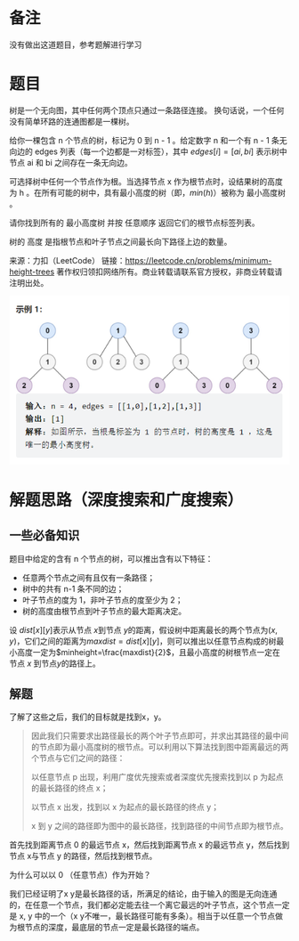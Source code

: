 # 备注

没有做出这道题目，参考题解进行学习

# 题目

树是一个无向图，其中任何两个顶点只通过一条路径连接。 换句话说，一个任何没有简单环路的连通图都是一棵树。

给你一棵包含 n 个节点的树，标记为 0 到 n - 1 。给定数字 n 和一个有 n - 1 条无向边的 edges 列表（每一个边都是一对标签），其中 $edges[i] = [ai, bi]$ 表示树中节点 ai 和 bi 之间存在一条无向边。

可选择树中任何一个节点作为根。当选择节点 x 作为根节点时，设结果树的高度为 h 。在所有可能的树中，具有最小高度的树（即，$min(h)$）被称为 最小高度树 。

请你找到所有的 最小高度树 并按 任意顺序 返回它们的根节点标签列表。

树的 高度 是指根节点和叶子节点之间最长向下路径上边的数量。

来源：力扣（LeetCode）
链接：https://leetcode.cn/problems/minimum-height-trees
著作权归领扣网络所有。商业转载请联系官方授权，非商业转载请注明出处。

![image-20220808153145900](assets/image-20220808153145900.png)

# 解题思路（深度搜索和广度搜索）

## 一些必备知识

题目中给定的含有 n 个节点的树，可以推出含有以下特征：

- 任意两个节点之间有且仅有一条路径；
- 树中的共有 n-1 条不同的边；
- 叶子节点的度为 1，非叶子节点的度至少为 2；
- 树的高度由根节点到叶子节点的最大距离决定。

设 $dist[x][y]$表示从节点 $x$到节点 $y$的距离，假设树中距离最长的两个节点为$(x,y)$，它们之间的距离为$maxdist=dist[x][y]$，则可以推出以任意节点构成的树最小高度一定为$minheight=\frac{maxdist}{2}$，且最小高度的树根节点一定在 节点 $x$ 到节点$y$的路径上。

## 解题

了解了这些之后，我们的目标就是找到x，y。

> 因此我们只需要求出路径最长的两个叶子节点即可，并求出其路径的最中间的节点即为最小高度树的根节点。可以利用以下算法找到图中距离最远的两个节点与它们之间的路径：
>
> 以任意节点 p 出现，利用广度优先搜索或者深度优先搜索找到以 p 为起点的最长路径的终点 x；
>
> 以节点 x 出发，找到以 x 为起点的最长路径的终点 y；
>
> x 到 y 之间的路径即为图中的最长路径，找到路径的中间节点即为根节点。

首先找到距离节点 0 的最远节点 x，然后找到距离节点 x 的最远节点 y，然后找到节点 x与节点 y 的路径，然后找到根节点。

为什么可以以 0 （任意节点）作为开始？

我们已经证明了x y是最长路径的话，所满足的结论，由于输入的图是无向连通的，在任意一个节点，我们都必定能去往一个离它最远的叶子节点，这个节点一定是 x, y 中的一个（x y不唯一，最长路径可能有多条）。相当于以任意一个节点做为根节点的深度，最底层的节点一定是最长路径的端点。